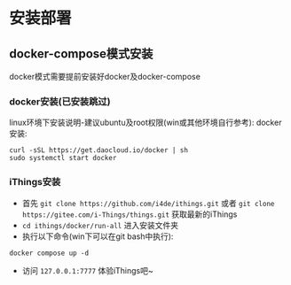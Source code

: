# 安装部署

## docker-compose模式安装

docker模式需要提前安装好docker及docker-compose
### docker安装(已安装跳过)
linux环境下安装说明-建议ubuntu及root权限(win或其他环境自行参考):
docker安装:
```shell
curl -sSL https://get.daocloud.io/docker | sh
sudo systemctl start docker
```


### iThings安装 
* 首先 `git clone https://github.com/i4de/ithings.git` 或者 `git clone https://gitee.com/i-Things/things.git` 获取最新的iThings
* `cd ithings/docker/run-all` 进入安装文件夹
* 执行以下命令(win下可以在git bash中执行):
```shell
docker compose up -d
```
* 访问 `127.0.0.1:7777` 体验iThings吧~
